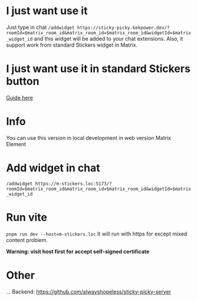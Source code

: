 # I just want use it
Just type in chat
`/addwidget https://sticky-picky.kekpower.dev/?roomId=$matrix_room_id&matrix_room_id=$matrix_room_id&widgetId=$matrix_widget_id`
and this widget will be added to your chat extensions.
Also, it support work from standard Stickers widget in Matrix.
# I just want use it in standard Stickers button
[Guide here](https://github.com/alwayshopeless/sticky-picky/blob/master/readme.md)
# Info
You can use this version in local development in web version Matrix Element
# Add widget in chat
``/addwidget https://m-stickers.loc:5173/?roomId=$matrix_room_id&matrix_room_id=$matrix_room_id&widgetId=$matrix_widget_id``
# Run vite
``pnpm run dev --host=m-stickers.loc``
It will run with https for except mixed content problem.

**Warning: visit host first for accept self-signed certificate**

# Other
...
Backend:
https://github.com/alwayshopeless/sticky-picky-server

